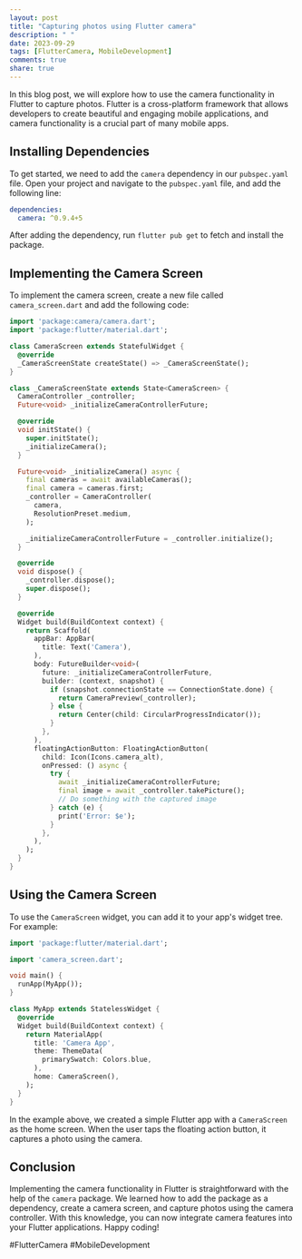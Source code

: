 ```yaml
---
layout: post
title: "Capturing photos using Flutter camera"
description: " "
date: 2023-09-29
tags: [FlutterCamera, MobileDevelopment]
comments: true
share: true
---
```


In this blog post, we will explore how to use the camera functionality in Flutter to capture photos. Flutter is a cross-platform framework that allows developers to create beautiful and engaging mobile applications, and camera functionality is a crucial part of many mobile apps.

## Installing Dependencies

To get started, we need to add the `camera` dependency in our `pubspec.yaml` file. Open your project and navigate to the `pubspec.yaml` file, and add the following line:

```yaml
dependencies:
  camera: ^0.9.4+5
```

After adding the dependency, run `flutter pub get` to fetch and install the package.

## Implementing the Camera Screen

To implement the camera screen, create a new file called `camera_screen.dart` and add the following code:

```dart
import 'package:camera/camera.dart';
import 'package:flutter/material.dart';

class CameraScreen extends StatefulWidget {
  @override
  _CameraScreenState createState() => _CameraScreenState();
}

class _CameraScreenState extends State<CameraScreen> {
  CameraController _controller;
  Future<void> _initializeCameraControllerFuture;

  @override
  void initState() {
    super.initState();
    _initializeCamera();
  }

  Future<void> _initializeCamera() async {
    final cameras = await availableCameras();
    final camera = cameras.first;
    _controller = CameraController(
      camera,
      ResolutionPreset.medium,
    );

    _initializeCameraControllerFuture = _controller.initialize();
  }

  @override
  void dispose() {
    _controller.dispose();
    super.dispose();
  }

  @override
  Widget build(BuildContext context) {
    return Scaffold(
      appBar: AppBar(
        title: Text('Camera'),
      ),
      body: FutureBuilder<void>(
        future: _initializeCameraControllerFuture,
        builder: (context, snapshot) {
          if (snapshot.connectionState == ConnectionState.done) {
            return CameraPreview(_controller);
          } else {
            return Center(child: CircularProgressIndicator());
          }
        },
      ),
      floatingActionButton: FloatingActionButton(
        child: Icon(Icons.camera_alt),
        onPressed: () async {
          try {
            await _initializeCameraControllerFuture;
            final image = await _controller.takePicture();
            // Do something with the captured image
          } catch (e) {
            print('Error: $e');
          }
        },
      ),
    );
  }
}
```

## Using the Camera Screen

To use the `CameraScreen` widget, you can add it to your app's widget tree. For example:

```dart
import 'package:flutter/material.dart';

import 'camera_screen.dart';

void main() {
  runApp(MyApp());
}

class MyApp extends StatelessWidget {
  @override
  Widget build(BuildContext context) {
    return MaterialApp(
      title: 'Camera App',
      theme: ThemeData(
        primarySwatch: Colors.blue,
      ),
      home: CameraScreen(),
    );
  }
}
```

In the example above, we created a simple Flutter app with a `CameraScreen` as the home screen. When the user taps the floating action button, it captures a photo using the camera.

## Conclusion

Implementing the camera functionality in Flutter is straightforward with the help of the `camera` package. We learned how to add the package as a dependency, create a camera screen, and capture photos using the camera controller. With this knowledge, you can now integrate camera features into your Flutter applications. Happy coding!

\#FlutterCamera \#MobileDevelopment